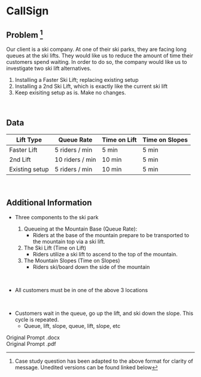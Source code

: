 # CallSign

## Problem [^1]
Our client is a ski company. At one of their ski parks, they are facing long queues at the ski lifts. They would like us to reduce the amount of time their customers spend waiting. In order to do so, the company would like us to investigate two ski lift alternatives.

1.	Installing a Faster Ski Lift; replacing existing setup
2.	Installing a 2nd Ski Lift, which is exactly like the current ski lift
3.  Keep exisiting setup as is. Make no changes.

<br>

## Data
| Lift Type      | Queue Rate      | Time on Lift | Time on Slopes |
| -------------- | --------------- | ------------ | -------------- |
| Faster Lift    | 5 riders / min  | 5 min        | 5 min          |
| 2nd Lift       | 10 riders / min | 10 min       | 5 min          |
| Existing setup | 5 riders / min  | 10 min       | 5 min          |

<br>

## Additional Information

-  Three components to the ski park

    1. Queueing at the Mountain Base (Queue Rate):
        - Riders at the base of the mountain prepare to be transported to the mountain top via a ski lift.
    2. The Ski Lift (Time on Lift)
        - Riders utilize a ski lift to ascend to the top of the mountain.
    3. The Mountain Slopes (Time on Slopes)
        - Riders ski/board down the side of the mountain

<br>

- All customers must be in one of the above 3 locations

<br>

- Customers wait in the queue, go up the lift, and ski down the slope. This cycle is repeated.
    - Queue, lift, slope, queue, lift, slope, etc


[^1]: Case study question has been adapted to the above format for clarity of message. Unedited versions can be found linked below


Original Prompt .docx \
Original Prompt .pdf